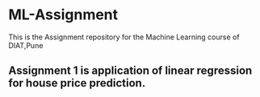 # ML-Assignment
This is the Assignment repository for the Machine Learning course of DIAT,Pune 
## Assignment 1 is application of linear regression for house price prediction.
